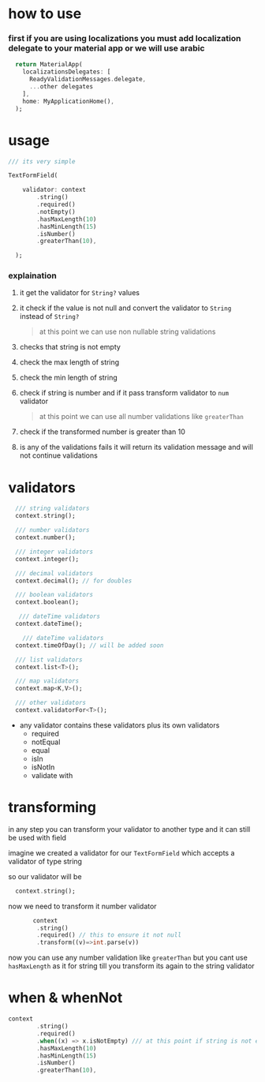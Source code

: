 # how to use

### first if you are using localizations you must add localization delegate to your material app or we will use arabic

```dart
  return MaterialApp(
    localizationsDelegates: [
      ReadyValidationMessages.delegate,
      ...other delegates
    ],
    home: MyApplicationHome(),
  );
```

# usage

```dart 
/// its very simple

TextFormField(

    validator: context
        .string()
        .required()
        .notEmpty()
        .hasMaxLength(10)
        .hasMinLength(15)
        .isNumber()
        .greaterThan(10),

  ); 

```
### explaination

1. it get the validator for `String?` values
2. it check if the value is not null and convert the validator to `String` instead of `String?`
   > at this point we can use non nullable string validations
3. checks that string is not empty
4. check the max length of string
5. check the min length of string
6. check if string is number and if it pass transform validator to `num` validator
   > at this point we can use all number validations like `greaterThan`
7. check if the transformed number is greater than 10

8. is any of the validations fails it will return its validation message and will not continue validations

# validators
```dart
  /// string validators
  context.string();

  /// number validators
  context.number();

  /// integer validators
  context.integer();

  /// decimal validators
  context.decimal(); // for doubles

  /// boolean validators
  context.boolean();

   /// dateTime validators
  context.dateTime();

    /// dateTime validators
  context.timeOfDay(); // will be added soon

  /// list validators
  context.list<T>(); 

  /// map validators
  context.map<K,V>(); 

  /// other validators
  context.validatorFor<T>(); 
```

- any  validator contains  these validators plus its own validators
  * required
  * notEqual
  * equal
  * isIn
  * isNotIn
  * validate with


# transforming 

in any step you can transform your validator to another type and it can still be used with field

imagine we created a validator for our `TextFormField` which accepts a validator of type string

so our validator will be

```dart
  context.string();
```

now we need to transform it number validator

```dart
       context
        .string()
        .required() // this to ensure it not null
        .transform((v)=>int.parse(v))
```

now you can use any number validation like `greaterThan` but you cant use `hasMaxLength` as it for string till you transform its again to the string validator

# when & whenNot

```dart
context
        .string()
        .required()
        .when((x) => x.isNotEmpty) /// at this point if string is not empty it will validate next lines or it will return null so that the FormField read it as valid
        .hasMaxLength(10)
        .hasMinLength(15)
        .isNumber()
        .greaterThan(10),
```
